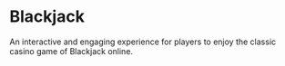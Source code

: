 # Blackjack
An interactive and engaging experience for players to enjoy the classic casino game of Blackjack online.
